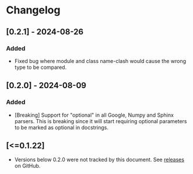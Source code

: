# Changelog

## [0.2.1] - 2024-08-26

### Added

- Fixed bug where module and class name-clash would cause the wrong type to be compared.

## [0.2.0] - 2024-08-09

### Added

- [Breaking] Support for "optional" in all Google, Numpy and Sphinx parsers. This is breaking since it will start requiring optional parameters to be marked as optional in docstrings.

## [<=0.1.22]

- Versions below 0.2.0 were not tracked by this document. See [releases](https://github.com/jepperaskdk/pydoctest/releases) on GitHub.